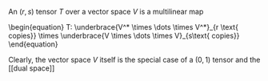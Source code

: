 An $(r, s)$ tensor $T$ over a vector space $V$ is a multilinear map

\begin{equation}
T: \underbrace{V^\* \times \dots \times V^\*}\_{r \text{ copies}} \times \underbrace{V \times \dots \times V}_{s\text{ copies}} 
\end{equation}

Clearly, the vector space $V$ itself is the special case of a $(0, 1)$ tensor and the [[dual space]]